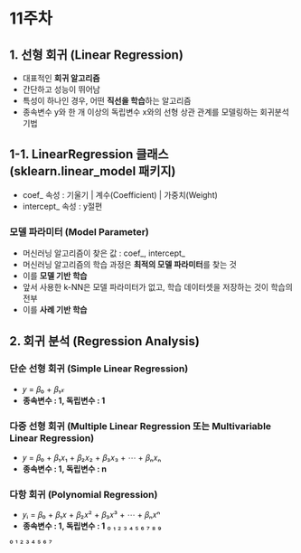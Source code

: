 # 11주차
## 1. 선형 회귀 (Linear Regression)
- 대표적인 **회귀 알고리즘**
- 간단하고 성능이 뛰어남
- 특성이 하나인 경우, 어떤 **직선을 학습**하는 알고리즘
- 종속변수 y와 한 개 이상의 독립변수 x와의 선형 상관 관계를 모델링하는 회귀분석 기법

## 1-1. LinearRegression 클래스 (sklearn.linear_model 패키지)
- coef_ 속성 : 기울기 | 계수(Coefficient) | 가중치(Weight)
- intercept_ 속성 : y절편

### 모델 파라미터 (Model Parameter)
- 머신러닝 알고리즘이 찾은 값 : coef_, intercept_
- 머신러닝 알고리즘의 학습 과정은 **최적의 모델 파라미터**를 찾는 것
- 이를 **모델 기반 학습**
- 앞서 사용한 k-NN은 모델 파라미터가 없고, 학습 데이터셋을 저장하는 것이 학습의 전부
- 이를 **사례 기반 학습**

## 2. 회귀 분석 (Regression Analysis)
### 단순 선형 회귀 (Simple Linear Regression)
- 𝑦 = 𝛽₀ + 𝛽₁𝓍                            
- **종속변수 : 1, 독립변수 : 1**
### 다중 선형 회귀 (Multiple Linear Regression 또는 Multivariable Linear Regression)
- 𝑦 = 𝛽₀ + 𝛽₁𝑥₁ + 𝛽₂𝑥₂ + 𝛽₃𝑥₃ + ⋯ + 𝛽ₙ𝑥ₙ  
- **종속변수 : 1, 독립변수 : n**
### 다항 회귀 (Polynomial Regression)
- 𝑦ᵢ = 𝛽₀ + 𝛽₁𝑥 + 𝛽₂𝑥² + 𝛽₃𝑥³ + ⋯ + 𝛽ₙ𝑥ⁿ 
- **종속변수 : 1, 독립변수 : 1**
₀ ₁ ₂ ₃ ₄ ₅ ₆ ₇ ₈ ₉

⁰ ¹ ² ³ ⁴ ⁵ ⁶ ⁷ 
